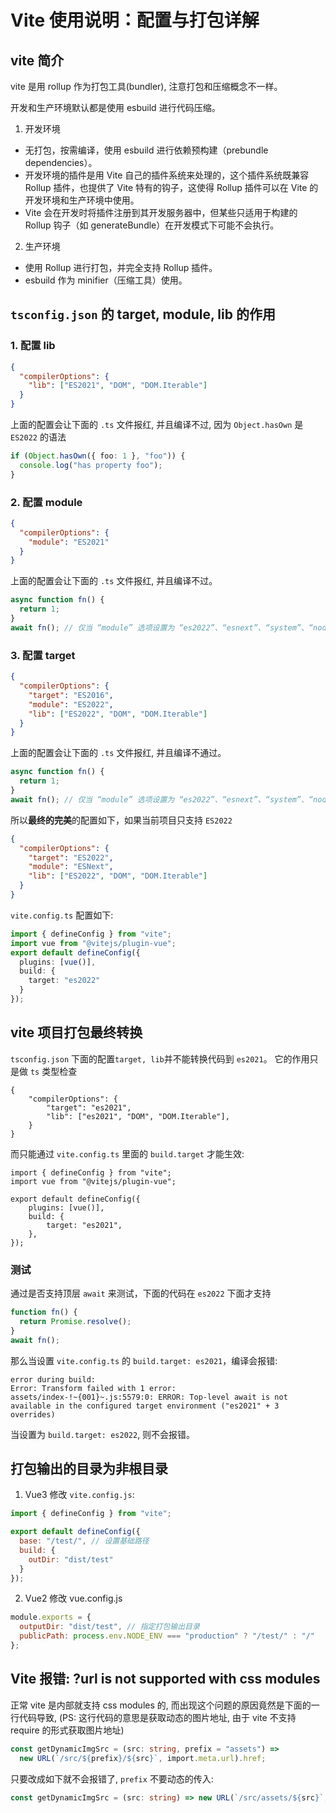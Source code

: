 # Vite 使用说明：配置与打包详解

## vite 简介

vite 是用 rollup 作为打包工具(bundler), 注意打包和压缩概念不一样。

开发和生产环境默认都是使用 esbuild 进行代码压缩。

1. 开发环境

- 无打包，按需编译，使用 esbuild 进行依赖预构建（prebundle dependencies）。
- 开发环境的插件是用 Vite 自己的插件系统来处理的，这个插件系统既兼容 Rollup 插件，也提供了 Vite 特有的钩子，这使得 Rollup 插件可以在 Vite 的开发环境和生产环境中使用。
- Vite 会在开发时将插件注册到其开发服务器中，但某些只适用于构建的 Rollup 钩子（如 generateBundle）在开发模式下可能不会执行。

2. 生产环境

- 使用 Rollup 进行打包，并完全支持 Rollup 插件。
- esbuild 作为 minifier（压缩工具）使用。

## `tsconfig.json` 的 target, module, lib 的作用

### 1. 配置 lib

```json
{
  "compilerOptions": {
    "lib": ["ES2021", "DOM", "DOM.Iterable"]
  }
}
```

上面的配置会让下面的 `.ts` 文件报红, 并且编译不过, 因为 `Object.hasOwn` 是 `ES2022` 的语法

```ts
if (Object.hasOwn({ foo: 1 }, "foo")) {
  console.log("has property foo");
}
```

### 2. 配置 module

```json
{
  "compilerOptions": {
    "module": "ES2021"
  }
}
```

上面的配置会让下面的 `.ts` 文件报红, 并且编译不过。

```ts
async function fn() {
  return 1;
}
await fn(); // 仅当 “module” 选项设置为 “es2022”、“esnext”、“system”、“node16” 或 “nodenext”，且 “target” 选项设置为 “es2017” 或更高版本时，才允许使用顶级 “await” 表达式。ts(1378)
```

### 3. 配置 target

```json
{
  "compilerOptions": {
    "target": "ES2016",
    "module": "ES2022",
    "lib": ["ES2022", "DOM", "DOM.Iterable"]
  }
}
```

上面的配置会让下面的 `.ts` 文件报红, 并且编译不通过。

```ts
async function fn() {
  return 1;
}
await fn(); // 仅当 “module” 选项设置为 “es2022”、“esnext”、“system”、“node16” 或 “nodenext”，且 “target” 选项设置为 “es2017” 或更高版本时，才允许使用顶级 “await” 表达式。ts(1378)
```

所以**最终的完美**的配置如下，如果当前项目只支持 `ES2022`

```json
{
  "compilerOptions": {
    "target": "ES2022",
    "module": "ESNext",
    "lib": ["ES2022", "DOM", "DOM.Iterable"]
  }
}
```

`vite.config.ts` 配置如下:

```ts
import { defineConfig } from "vite";
import vue from "@vitejs/plugin-vue";
export default defineConfig({
  plugins: [vue()],
  build: {
    target: "es2022"
  }
});
```

## vite 项目打包最终转换

`tsconfig.json` 下面的配置`target, lib`并不能转换代码到 `es2021`。
它的作用只是做 `ts` 类型检查

```
{
	"compilerOptions": {
		"target": "es2021",
		"lib": ["es2021", "DOM", "DOM.Iterable"],
	}
}
```

而只能通过 `vite.config.ts` 里面的 `build.target` 才能生效:

```
import { defineConfig } from "vite";
import vue from "@vitejs/plugin-vue";

export default defineConfig({
	plugins: [vue()],
	build: {
		target: "es2021",
	},
});
```

### 测试

通过是否支持顶层 `await` 来测试，下面的代码在 `es2022` 下面才支持

```js
function fn() {
  return Promise.resolve();
}
await fn();
```

那么当设置 `vite.config.ts` 的 `build.target: es2021`，编译会报错:

```
error during build:
Error: Transform failed with 1 error:
assets/index-!~{001}~.js:5579:0: ERROR: Top-level await is not available in the configured target environment ("es2021" + 3 overrides)
```

当设置为 `build.target: es2022`, 则不会报错。

## 打包输出的目录为非根目录

1. Vue3 修改 `vite.config.js`:

```js
import { defineConfig } from "vite";

export default defineConfig({
  base: "/test/", // 设置基础路径
  build: {
    outDir: "dist/test"
  }
});
```

2. Vue2 修改 vue.config.js

```js
module.exports = {
  outputDir: "dist/test", // 指定打包输出目录
  publicPath: process.env.NODE_ENV === "production" ? "/test/" : "/"
};
```

## Vite 报错: ?url is not supported with css modules

正常 vite 是内部就支持 css modules 的, 而出现这个问题的原因竟然是下面的一行代码导致,
(PS: 这行代码的意思是获取动态的图片地址, 由于 vite 不支持 require 的形式获取图片地址)

```ts
const getDynamicImgSrc = (src: string, prefix = "assets") =>
  new URL(`/src/${prefix}/${src}`, import.meta.url).href;
```

只要改成如下就不会报错了, `prefix` 不要动态的传入:

```ts
const getDynamicImgSrc = (src: string) => new URL(`/src/assets/${src}`, import.meta.url).href;
```

